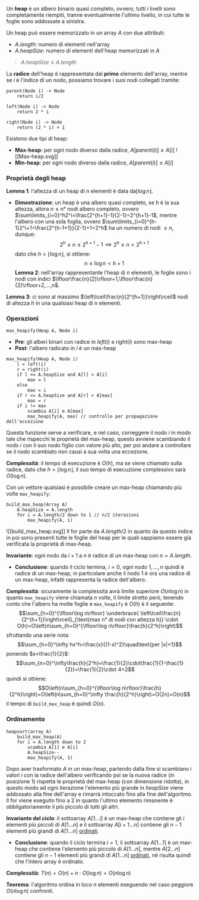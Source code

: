 Un **heap** è un albero binario quasi completo, ovvero, tutti i livelli sono completamente riempiti, tranne eventualmente l'ultimo livello, in cui tutte le foglie sono addossate a sinistra.

Un heap può essere memorizzato in un array $A$ con due attributi:
- $A.length$: numero di elementi nell'array
- $A.heapSize$: numero di elementi dell'heap memorizzati in $A$
>$A.heapSize\leq A.length$

La **radice** dell'heap è rappresentata dal **primo** elemento dell'array, mentre se $i$ è l'indice di un nodo, possiamo trovare i suoi nodi collegati tramite:
```
parent(Node i) -> Node
	return i/2

left(Node i) -> Node
	return 2 * i

right(Node i) -> Node
	return (2 * i) + 1
```

Esistono due tipi di heap:
- **Max-heap**: per ogni nodo diverso dalla radice, $A[parent(i)]\geq A[i]$
![[Max-heap.svg]]
- **Min-heap**: per ogni nodo diverso dalla radice, $A[parent(i)]\leq A[i]$

### Proprietà degli heap
**Lemma 1**: l'altezza di un heap di $n$ elementi è data da$\lfloor\log n\rfloor$.
- **Dimostrazione**: un heap è una albero quasi completo, se $h$ è la sua altezza, allora $n\leq\text{n° nodi albero completo}$, ovvero $\sum\limits_{i=0}^h2^i=\frac{2^{h+1}-1}{2-1}=2^{h+1}-1$, mentre l'albero con una sola foglia, ovvero $\sum\limits_{i=0}^{h-1}2^i+1=\frac{2^{h-1+1}}{2-1}+1=2^h$ ha un numero di nodi $\leq n$, dunque:
$$2^h\leq n\leq 2^{h+1}-1\implies2^h\leq n<2^{h+1}$$
dato che $h=\lfloor\log n\rfloor$, si ottiene:
$$n\leq\log n<h+1$$
**Lemma 2**: nell'array rappresentante l'heap di $n$ elementi, le foglie sono i nodi con indici $\lfloor\frac{n}{2}\rfloor+1,\lfloor\frac{n}{2}\rfloor+2,...,n$.

**Lemma 3**: ci sono al massimo $\left\lceil\frac{n}{2^{h+1}}\right\rceil$ nodi di altezza $h$ in una qualsiasi heap di $n$ elementi.

### Operazioni
`max_heapify(Heap A, Node i)`
- **Pre**: gli alberi binari con radice in $left(i)$ e $right(i)$ sono max-heap
- **Post**: l'albero radicato in $i$ è un max-heap
```
max_heapify(Heap A, Node i)
	l = left(i)
	r = right(i)
	if l <= A.heapSize and A[l] > A[i]
		max = l
	else
		max = i
	if r <= A.heapSize and A[r] > A[max]
		max = r
	if i != max
		scambia A[i] e A[max]
		max_heapify(A, max) // controllo per propagazione dell'eccezione
```

Questa funzione serve a verificare, e nel caso, correggere il nodo $i$ in modo tale che rispecchi le proprietà del max-heap, questo avviene scambiando il nodo $i$ con il suo nodo figlio con valore più alto, per poi andare a controllare se il nodo scambiato non causi a sua volta una eccezione.

**Complessità**: il tempo di esecuzione è $O(h)$, ma se viene chiamato sulla radice, dato che $h=\lfloor\log n\rfloor$, il suo tempo di esecuzione complessivo sarà $O(\log n)$.

Con un vettore qualsiasi è possibile creare un max-heap chiamando più volte `max_heapify`:
```
build_max_heap(Array A)
	A.heapSize = A.length
	for i = A.length/2 down to 1 // n/2 iterazioni
		max_heapify(A, i)
```
![[build_max_heap.svg]]
Il for parte da $A.length/2$ in quanto da questo indice in poi sono presenti tutte le foglie del heap per le quali sappiamo essere già verificata la proprietà di max-heap.

**Invariante**: ogni nodo da $i+1$ a $n$ è radice di un max-heap con $n=A.length$.
- **Conclusione**: quando il ciclo termina, $i=0$, ogni nodo $1, ..., n$ quindi è radice di un max-heap, in particolare anche il nodo $1$ è ora una radice di un max-heap, infatti rappresenta la radice dell'albero.

**Complessità**: sicuramente la complessità avrà limite superiore $O(n\log n)$ in quanto `max_heapify` viene chiamata $n$ volte, il limite stretto però, tenendo conto che l'albero ha molte foglie e `max_heapify` è $O(h)$ è il seguente:
$$\sum_{h=0}^{\lfloor\log n\rfloor} \underbrace{
\left\lceil\frac{n}{2^{h+1}}\right\rceil}_{\text{max n° di nodi con altezza h}} \cdot O(h)=O\left(n\sum_{h=0}^{\lfloor\log n\rfloor}\frac{h}{2^h}\right)$$
sfruttando una serie nota:
$$\sum_{h=0}^\infty hx^h=\frac{x}{(1-x)^2}\quad\text{per |x|<1}$$
ponendo $x=\frac{1}{2}$:
$$\sum_{n=0}^\infty\frac{h}{2^h}=\frac{1}{2}\cdot\frac{1}{1-\frac{1}{2}}=\frac{1}{2}\cdot 4=2$$
quindi si ottiene:
$$O\left(n\sum_{h=0}^{\lfloor\log n\rfloor}\frac{h}{2^h}\right)=O\left(n\sum_{h=0}^\infty \frac{h}{2^h}\right)=O(2n)=O(n)$$
il tempo di `build_max_heap` è quindi $O(n)$.

### Ordinamento
```
heapsort(array A)
	build_max_heap(A)
	for i = A.length down to 2
		scambia A[1] e A[i]
		A.heapSize--
		max_heapify(A, 1)
```

Dopo aver trasformato $A$ in un max-heap, partendo dalla fine si scambiano i valori $i$ con la radice dell'albero verificando poi se la nuova radice (in posizione $1$) rispetta le proprietà del max-heap (con dimensione ridotta), in questo modo ad ogni iterazione l'elemento più grande in $heapSize$ viene addossato alla fine dell'array e rimarrà intoccato fino alla fine dell'algoritmo.
Il for viene eseguito fino a $2$ in quanto l'ultimo elemento rimanente è obbligatoriamente il più piccolo di tutti gli altri.

**Invariante del ciclo**: il sottoarray $A[1 ... i]$ è un max-heap che contiene gli $i$ elementi più piccoli di $A[1 ... n]$ e il sottoarray $A[i+1 ... n]$ contiene gli $n-1$ elementi più grandi di $A[1 ... n]$ <u>ordinati</u>.
- **Conclusione**: quando il ciclo termina $i=1$, il sottoarray $A[1 ... 1]$ è un max-heap che contiene l'elemento più piccolo di $A[1 ... n]$, mentre $A[2 ... n]$ contiene gli $n-1$ elementi più grandi di $A[1 ... n]$ <u>ordinati</u>, nè risulta quindi che l'intero array è ordinato.

**Complessità**: $T(n)=O(n)+n\cdot O(\log n)=O(n \log n)$

**Teorema**: l'algoritmo ordina in loco $n$ elementi eseguendo nel caso peggiore $O(n\log n)$ confronti.
